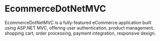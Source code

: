 # EcommerceDotNetMVC
EcommerceDotNetMVC is a fully-featured eCommerce application built using ASP.NET MVC, offering user authentication, product management, shopping cart, order processing, payment integration, responsive design.
